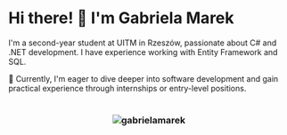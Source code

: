 # Hi there! 👋 I'm Gabriela Marek

I'm a second-year student at UITM in Rzeszów, passionate about C# and .NET development. I have experience working with Entity Framework and SQL.

🌱 Currently, I'm eager to dive deeper into software development and gain practical experience through internships or entry-level positions.
#
<h3>
<p align="center"><img align="center" src="https://github-readme-stats.vercel.app/api/top-langs?username=gabrielamarek&show_icons=true&locale=en&layout=compact" alt="gabrielamarek" /></p>
</h3>
